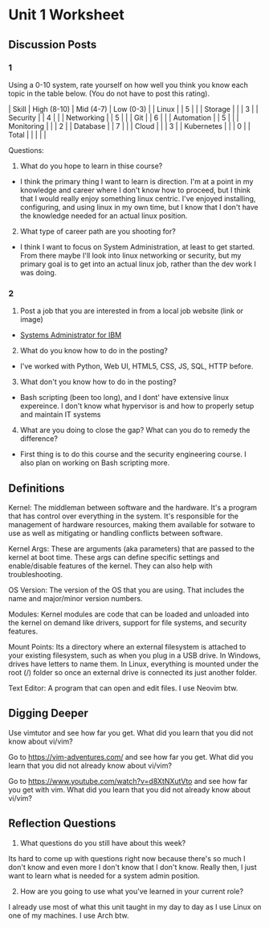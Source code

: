 # Unit 1 Worksheet

## Discussion Posts

### 1

Using a 0-10 system, rate yourself on how well you think you know each topic in the table below. 
(You do not have to post this rating).

| Skill | High (8-10) | Mid (4-7) | Low (0-3) |
| Linux | | 5 | |
| Storage | | | 3 |
| Security | | 4 | |
| Networking | | 5 | |
| Git | | 6 | |
| Automation | | 5 | |
| Monitoring | | | 2 |
| Database | | 7 | |
| Cloud | | | 3 |
| Kubernetes | | | 0 |
| Total | | | | |

Questions:
1) What do you hope to learn in thise course?
  - I think the primary thing I want to learn is direction. I'm at a point in my knowledge and career
  where I don't know how to proceed, but I think that I would really enjoy something
  linux centric. I've enjoyed installing, configuring, and using linux in my own time, but
  I know that I don't have the knowledge needed for an actual linux position.
2) What type of career path are you shooting for?
  - I think I want to focus on System Administration, at least to get started.
  From there maybe I'll look into linux networking or security, but my primary goal
  is to get into an actual linux job, rather than the dev work I was doing.


### 2

1) Post a job that you are interested in from a local job website (link or image)
  - [Systems Administrator for IBM](https://www.linkedin.com/jobs/search/?currentJobId=4168505275&geoId=106233382&keywords=Linux&origin=JOBS_HOME_SEARCH_BUTTON&refresh=true)

2) What do you know how to do in the posting?
  - I've worked with Python, Web UI, HTML5, CSS, JS, SQL, HTTP before.

3) What don't you know how to do in the posting?
  - Bash scripting (been too long), and I dont' have extensive linux expereince.
  I don't know what hypervisor is and how to properly setup and maintain IT systems

4) What are you doing to close the gap? What can you do to remedy the difference?
  - First thing is to do this course and the security engineering course. I also
  plan on working on Bash scripting more.


## Definitions

Kernel: The middleman between software and the hardware. It's a program that
has control over everything in the system. It's responsible for the management
of hardware resources, making them available for sotware to use as well as mitigating
or handling conflicts between software.

Kernel Args: These are arguments (aka parameters) that are passed to the kernel at boot time.
These args can define specific settings and enable/disable features of the kernel.
They can also help with troubleshooting.

OS Version: The version of the OS that you are using. That includes the name and 
major/minor version numbers.

Modules: Kernel modules are code that can be loaded and unloaded into the kernel
on demand like drivers, support for file systems, and security features.

Mount Points: Its a directory where an external filesystem is attached to
your existing filesystem, such as when you plug in a USB drive.
In Windows, drives have letters to name them. In Linux, everything is mounted
under the root (/) folder so once an external drive is connected its just another
folder.

Text Editor: A program that can open and edit files. I use Neovim btw.


## Digging Deeper

Use vimtutor and see how far you get. What did you learn that you did not know about vi/vim?

Go to https://vim-adventures.com/ and see how far you get. 
What did you learn that you did not already know about vi/vim?

Go to https://www.youtube.com/watch?v=d8XtNXutVto and see how far you get with vim. 
What did you learn that you did not already know about vi/vim?


## Reflection Questions

1. What questions do you still have about this week?

Its hard to come up with questions right now because there's so much I don't know
and even more I don't know that I don't know. Really then, I just want to learn what
is needed for a system admin position.

2. How are you going to use what you've learned in your current role?

I already use most of what this unit taught in my day to day as I use Linux
on one of my machines. I use Arch btw.


